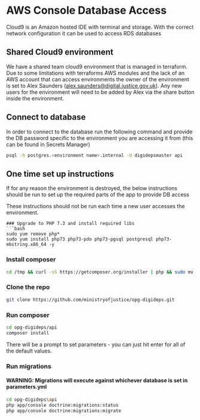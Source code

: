 # AWS Console Database Access

Cloud9 is an Amazon hosted IDE with terminal and storage.
With the correct network configuration it can be used to access RDS databases

## Shared Cloud9 environment

We have a shared team cloud9 environment that is managed in terraform. Due to some limitations with terraforms AWS modules and the lack of an AWS account that can access environments the owner of the environment is set to Alex Saunders (alex.saunders@digital.justice.gov.uk). Any new users for the environment will need to be added by Alex via the share button inside the environment.

## Connect to database

In order to connect to the database run the following command and provide the DB password specific to the environment you are accessing it from (this can be found in Secrets Manager)

```bash
psql -h postgres.<environment name>.internal -U digidepsmaster api
```

## One time set up instructions

If for any reason the environment is destroyed, the below instructions should be run to set up the required parts of the app to provide DB access

These instructions should not be run each time a new user accesses the environment.

```
### Upgrade to PHP 7.3 and install required libs
```bash
sudo yum remove php*
sudo yum install php73 php73-pdo php73-pgsql postgresql php73-mbstring.x86_64 -y
```

### Install composer

```bash
cd /tmp && curl -sS https://getcomposer.org/installer | php && sudo mv composer.phar /usr/local/bin/composer
```

### Clone the repo

```bash
git clone https://github.com/ministryofjustice/opg-digideps.git
```

### Run composer

```bash
cd opg-digideps/api
composer install
```
There will be a prompt to set parameters - you can just hit enter for all of the default values.

### Run migrations
#### WARNING: Migrations will execute against whichever database is set in parameters.yml
```bash
cd opg-digideps\api
php app/console doctrine:migrations:status
php app/console doctrine:migrations:migrate
```
